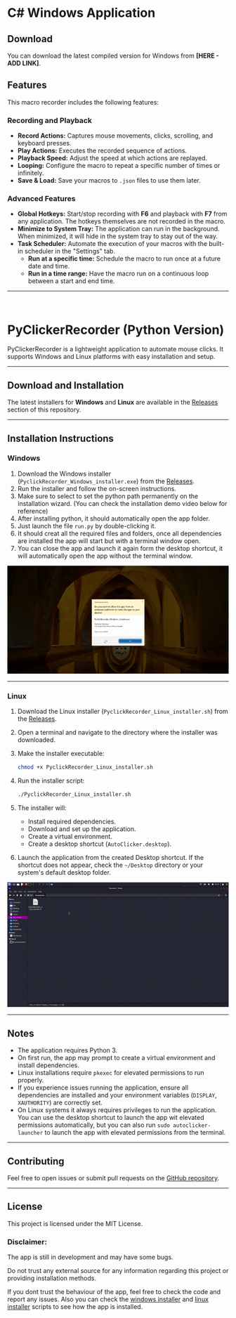 # C# Windows Application

## Download

You can download the latest compiled version for Windows from **[HERE - ADD LINK]**.

## Features

This macro recorder includes the following features:

### Recording and Playback
- **Record Actions:** Captures mouse movements, clicks, scrolling, and keyboard presses.
- **Play Actions:** Executes the recorded sequence of actions.
- **Playback Speed:** Adjust the speed at which actions are replayed.
- **Looping:** Configure the macro to repeat a specific number of times or infinitely.
- **Save & Load:** Save your macros to `.json` files to use them later.

### Advanced Features
- **Global Hotkeys:** Start/stop recording with **F6** and playback with **F7** from any application. The hotkeys themselves are not recorded in the macro.
- **Minimize to System Tray:** The application can run in the background. When minimized, it will hide in the system tray to stay out of the way.
- **Task Scheduler:** Automate the execution of your macros with the built-in scheduler in the "Settings" tab.
    - **Run at a specific time:** Schedule the macro to run once at a future date and time.
    - **Run in a time range:** Have the macro run on a continuous loop between a start and end time.

---
<br>

# PyClickerRecorder (Python Version)

PyClickerRecorder is a lightweight application to automate mouse clicks. It supports Windows and Linux platforms with easy installation and setup.

---

## Download and Installation

The latest installers for **Windows** and **Linux** are available in the [Releases](https://github.com/sPROFFEs/autoclicker/releases) section of this repository.

---

## Installation Instructions

### Windows

1. Download the Windows installer (`PyclickRecorder_Windows_installer.exe`) from the [Releases](https://github.com/sPROFFEs/autoclicker/releases/download/1.0/PyclickRecorder_Windows_installer.exe).
2. Run the installer and follow the on-screen instructions.
3. Make sure to select to set the python path permanently on the installation wizard. (You can check the installation demo video below for reference)
3. After installing python, it should automatically open the app folder.
4. Just launch the file `run.py` by double-clicking it.
5. It should creat all the required files and folders, once all dependencies are installed the app will start but with a terminal window open.
6. You can close the app and launch it again form the desktop shortcut, it will automatically open the app without the terminal window.

![windows demo video](https://github.com/sPROFFEs/autoclicker/blob/with-installer-code/videos/windows_installation.gif)

---

### Linux

1. Download the Linux installer (`PyclickRecorder_Linux_installer.sh`) from the [Releases](https://github.com/sPROFFEs/autoclicker/releases/download/1.0/PyclickRecorder_Linux_installer.sh).

2. Open a terminal and navigate to the directory where the installer was downloaded.

3. Make the installer executable:

   ```bash
   chmod +x PyclickRecorder_Linux_installer.sh
   ```

4. Run the installer script:

   ```bash
   ./PyclickRecorder_Linux_installer.sh
   ```

5. The installer will:

   * Install required dependencies.
   * Download and set up the application.
   * Create a virtual environment.
   * Create a desktop shortcut (`AutoClicker.desktop`).

6. Launch the application from the created Desktop shortcut. If the shortcut does not appear, check the `~/Desktop` directory or your system's default desktop folder.
   
![Linux demo video](https://github.com/sPROFFEs/autoclicker/blob/with-installer-code/videos/linux_installation.gif)

---

## Notes

* The application requires Python 3.
* On first run, the app may prompt to create a virtual environment and install dependencies.
* Linux installations require `pkexec` for elevated permissions to run properly.
* If you experience issues running the application, ensure all dependencies are installed and your environment variables (`DISPLAY`, `XAUTHORITY`) are correctly set.
* On Linux systems it always requires privileges to run the application. You can use the desktop shortcut to launch the app wit elevated permissions automatically, but you can also run `sudo autoclicker-launcher` to launch the app with elevated permissions from the terminal.

---

## Contributing

Feel free to open issues or submit pull requests on the [GitHub repository](https://github.com/sPROFFEs/autoclicker/issues).

---

## License

This project is licensed under the MIT License.

### Disclaimer:

The app is still in development and may have some bugs.

Do not trust any external source for any information regarding this project or providing installation methods.

If you dont trust the behaviour of the app, feel free to check the code and report any issues. Also you can check the [windows installer](https://github.com/sPROFFEs/autoclicker/blob/with-installer-code/installers/windows_installer.iss) and [linux installer](https://github.com/sPROFFEs/autoclicker/blob/with-installer-code/installers/PyclickeRecorder_Linux_installer.sh) scripts to see how the app is installed.
